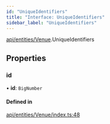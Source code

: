 ```yaml
---
id: "UniqueIdentifiers"
title: "Interface: UniqueIdentifiers"
sidebar_label: "UniqueIdentifiers"
---
```


[api/entities/Venue](../../../../../modules/API/Entities/Venue/Venue.md).UniqueIdentifiers

## Properties

### id

• **id**: `BigNumber`

#### Defined in

[api/entities/Venue/index.ts:48](https://github.com/PolymeshAssociation/polymesh-sdk/blob/978e4ded6/src/api/entities/Venue/index.ts#L48)
